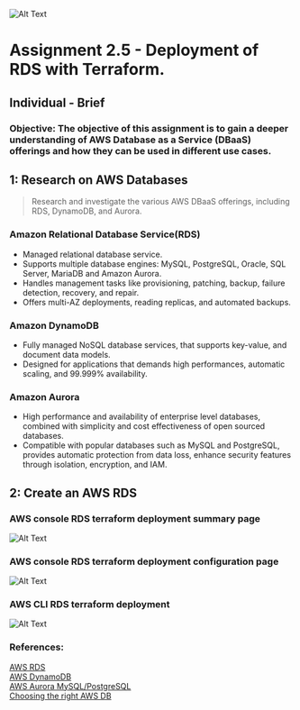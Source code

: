 ![Alt Text](https://github.com/lann87/cloud_infra_eng_ntu_coursework_alanp/blob/main/.misc/ntu_logo.png)  
# Assignment 2.5 - Deployment of RDS with Terraform.  
## Individual - Brief  

### Objective: The objective of this assignment is to gain a deeper understanding of AWS Database as a Service (DBaaS) offerings and how they can be used in different use cases.  

## 1: Research on AWS Databases  

>    Research and investigate the various AWS DBaaS offerings, including RDS, DynamoDB, and Aurora.   

### Amazon Relational Database Service(RDS)  
- Managed relational database service.  
- Supports multiple database engines: MySQL, PostgreSQL, Oracle, SQL Server, MariaDB and Amazon Aurora.  
- Handles management tasks like provisioning, patching, backup, failure detection, recovery, and repair.  
- Offers multi-AZ deployments, reading replicas, and automated backups.  

### Amazon DynamoDB  
- Fully managed NoSQL database services, that supports key-value, and document data models.  
- Designed for applications that demands high performances, automatic scaling, and 99.999% availability.  

### Amazon Aurora  
- High performance and availability of enterprise level databases, combined with simplicity and cost effectiveness of open sourced databases.  
- Compatible with popular databases such as MySQL and PostgreSQL, provides automatic protection from data loss, enhance security features through isolation, encryption, and IAM.  


## 2: Create an AWS RDS  

### AWS console RDS terraform deployment summary page  
![Alt Text](https://github.com/lann87/cloud_infra_eng_ntu_coursework_alanp/blob/main/module2/assignment2.5/alanp-rds-tf-summary.png)  

### AWS console RDS terraform deployment configuration page
![Alt Text](https://github.com/lann87/cloud_infra_eng_ntu_coursework_alanp/blob/main/module2/assignment2.5/alanp-rds-tf-config.png)  

### AWS CLI RDS terraform deployment   
![Alt Text](https://github.com/lann87/cloud_infra_eng_ntu_coursework_alanp/blob/main/module2/assignment2.5/alanp-rds-tf-cli.png)  

### References:  
[AWS RDS](https://aws.amazon.com/rds/features/)  
[AWS DynamoDB](https://aws.amazon.com/dynamodb/features/)  
[AWS Aurora MySQL/PostgreSQL](https://aws.amazon.com/rds/aurora/features/)  
[Choosing the right AWS DB](https://www.projectpro.io/article/aws-databases-/904)
